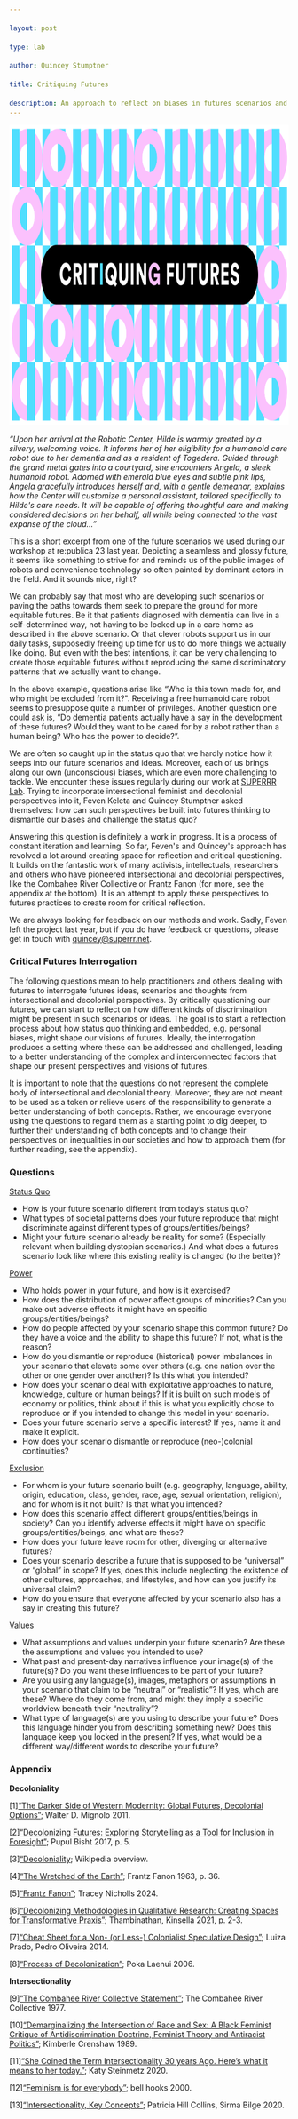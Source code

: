 ```yaml
---

layout: post

type: lab

author: Quincey Stumptner

title: Critiquing Futures

description: An approach to reflect on biases in futures scenarios and ideas.
---
```

<img src="/assets/img/blog/nachbau_critiquing_v2.png" alt="A colorful pattern of turqoise and pink shapes, with the headline Critiquing Futures written over it." width="540" height="540">


<p>
    <i>
        “Upon her arrival at the Robotic Center, Hilde is warmly greeted by a silvery, welcoming voice. It informs her of her eligibility for a humanoid care robot due to her dementia and as a resident of Togedera. Guided through the grand metal gates into a courtyard, she encounters Angela, a sleek humanoid robot. Adorned with emerald blue eyes and subtle pink lips, Angela gracefully introduces herself and, with a gentle demeanor, explains how the Center will customize a personal assistant, tailored specifically to Hilde's care needs. It will be capable of offering thoughtful care and making considered decisions on her behalf, all while being connected to the vast expanse of the cloud...”
    </i>
</p>

<p>
    This is a short excerpt from one of the future scenarios we used during our workshop at re:publica 23 last year. Depicting a seamless and glossy future, it seems like something to strive for and reminds us of the public images of robots and convenience technology so often painted by dominant actors in the field. And it sounds nice, right?
</p>

<p>
    We can probably say that most who are developing such scenarios or paving the paths towards them seek to prepare the ground for more equitable futures. Be it that patients diagnosed with dementia can live in a self-determined way, not having to be locked up in a care home as described in the above scenario. Or that clever robots support us in our daily tasks, supposedly freeing up time for us to do more things we actually like doing. But even with the best intentions, it can be very challenging to create those equitable futures without reproducing the same discriminatory patterns that we actually want to change.
</p>

<p>
    In the above example, questions arise like “Who is this town made for, and who might be excluded from it?". Receiving a free humanoid care robot seems to presuppose quite a number of privileges. Another question one could ask is, “Do dementia patients actually have a say in the development of these futures? Would they want to be cared for by a robot rather than a human being? Who has the power to decide?”.
</p>

<p>
    We are often so caught up in the status quo that we hardly notice how it seeps into our future scenarios and ideas. Moreover, each of us brings along our own (unconscious) biases, which are even more challenging to tackle. We encounter these issues regularly during our work at <a href="https://superrr.net/">SUPERRR Lab</a>. Trying to incorporate intersectional feminist and decolonial perspectives into it, Feven Keleta and Quincey Stumptner asked themselves: how can such perspectives be built into futures thinking to dismantle our biases and challenge the status quo?
</p>

<p>
    Answering this question is definitely a work in progress. It is a process of constant iteration and learning. So far, Feven's and Quincey's approach has revolved a lot around creating space for reflection and critical questioning. It builds on the fantastic work of many activists, intellectuals, researchers and others who have pioneered intersectional and decolonial perspectives, like the Combahee River Collective or Frantz Fanon (for more, see the appendix at the bottom). It is an attempt to apply these perspectives to futures practices to create room for critical reflection.
</p>

<p>
    We are always looking for feedback on our methods and work. Sadly, Feven left the project last year, but if you do have feedback or questions, please get in touch with <a href="mailto:quincey@superrr.net">quincey@superrr.net</a>.
</p>


<h3> Critical Futures Interrogation</h3>


<p>
    The following questions mean to help practitioners and others dealing with futures to interrogate futures ideas, scenarios and thoughts from intersectional and decolonial perspectives. By critically questioning our futures, we can start to reflect on how different kinds of discrimination might be present in such scenarios or ideas. The goal is to start a reflection process about how status quo thinking and embedded, e.g. personal biases, might shape our visions of futures. Ideally, the interrogation produces a setting where these can be addressed and challenged, leading to a better understanding of the complex and interconnected factors that shape our present perspectives and visions of futures.
</p>

<p>
    It is important to note that the questions do not represent the complete body of intersectional and decolonial theory. Moreover, they are not meant to be used as a token or relieve users of the responsibility to generate a better understanding of both concepts. Rather, we encourage everyone using the questions to regard them as a starting point to dig deeper, to further their understanding of both concepts and to change their perspectives on inequalities in our societies and how to approach them (for further reading, see the appendix).
</p>


<h3>Questions</h3>


<p><u>Status Quo</u></p>

<ul>
    <li>How is your future scenario different from today’s status quo?</li>
    <li>What types of societal patterns does your future reproduce that might discriminate against different types of groups/entities/beings?</li>
    <li>
        Might your future scenario already be reality for some? (Especially relevant when building dystopian scenarios.) And what does a futures scenario look like where this existing reality is changed (to the better)?
    </li>
</ul>

<p><u> Power</u></p>

<ul>
    <li>Who holds power in your future, and how is it exercised?</li>
    <li>
        How does the distribution of power affect groups of minorities? Can you make out adverse effects it might have on specific groups/entities/beings?</li>
    <li>
        How do people affected by your scenario shape this common future? Do they have a voice and the ability to shape this future? If not, what is the reason?</li>
    <li>
        How do you dismantle or reproduce (historical) power imbalances in your scenario that elevate some over others (e.g. one nation over the other or one gender over another)? Is this what you intended?
    </li>
    <li>
        How does your scenario deal with exploitative approaches to nature, knowledge, culture or human beings? If it is built on such models of economy or politics, think about if this is what you explicitly chose to reproduce or if you intended to change this model in your scenario.
    </li>
    <li>Does your future scenario serve a specific interest? If yes, name it and make it explicit.</li>
    <li>How does your scenario dismantle or reproduce (neo-)colonial continuities?</li>
</ul>

<p><u>Exclusion</u></p>

<ul>
    <li>For whom is your future scenario built (e.g. geography, language, ability, origin, education, class, gender, race, age, sexual orientation, religion), and for whom is it not built? Is that what you intended?</li>
    <li>
        How does this scenario affect different groups/entities/beings in society? Can you identify adverse effects it might have on specific groups/entities/beings, and what are these?
    </li>
    <li>How does your future leave room for other, diverging or alternative futures?</li>
    <li>
        Does your scenario describe a future that is supposed to be “universal” or “global” in scope? If yes, does this include neglecting the existence of other cultures, approaches, and lifestyles, and how can you justify its universal claim?
    </li>
    <li>How do you ensure that everyone affected by your scenario also has a say in creating this future?</li>
</ul>

<p><u>Values</u></p>

<ul>
    <li>
        What assumptions and values underpin your future scenario? Are these the assumptions and values you intended to use?
    </li>
    <li>
        What past and present-day narratives influence your image(s) of the future(s)? Do you want these influences to be part of your future?
    </li>
    <li>
        Are you using any language(s), images, metaphors or assumptions in your scenario that claim to be “neutral” or “realistic”? If yes, which are these? Where do they come from, and might they imply a specific worldview beneath their “neutrality”?
    </li>
    <li>
        What type of language(s) are you using to describe your future? Does this language hinder you from describing something new? Does this language keep you locked in the present? If yes, what would be a different way/different words to describe your future?
    </li>
</ul>

<h3>Appendix</h3>
<p><b>Decoloniality</b></p>

<p>
    [1]<a href="https://www.jstor.org/stable/j.ctv125jqbw">“The Darker Side of Western Modernity: Global Futures, Decolonial Options”</a>; Walter D. Mignolo 2011.
</p>
<p>
    [2]<a href="https://openresearch.ocadu.ca/id/eprint/2129/1/Bisht_Pupul_2017_MDES_SFI_MRP.pdf">“Decolonizing Futures: Exploring Storytelling as a Tool for Inclusion in Foresight”</a>; Pupul Bisht 2017, p. 5.
</p>
<p>
    [3]<a href="https://en.wikipedia.org/wiki/Decoloniality">“Decoloniality</a>; Wikipedia overview.
</p>
<p>
    [4]<a href="https://monoskop.org/images/6/6b/Fanon_Frantz_The_Wretched_of_the_Earth_1963.pdf">“The Wretched of the Earth”</a>; Frantz Fanon 1963, p. 36.
</p>
<p>
    [5]<a href="https://iep.utm.edu/fanon/">“Frantz Fanon”</a>; Tracey Nicholls 2024.
</p>
<p>
    [6]<a href="https://journals.sagepub.com/doi/full/10.1177/16094069211014766">“Decolonizing Methodologies in Qualitative Research: Creating Spaces for Transformative Praxis”</a>; Thambinathan, Kinsella 2021, p. 2-3.
</p>
<p>
    [7]<a href="https://medium.com/a-parede/cheat-sheet-for-a-non-or-less-colonialist-speculative-design-9a6b4ae3c465">“Cheat Sheet for a Non- (or Less-) Colonialist Speculative Design”</a>; Luiza Prado, Pedro Oliveira 2014.
</p>
<p>
    [8]<a href="https://www.sjsu.edu/people/marcos.pizarro/courses/maestros/s0/Laenui.pdf">“Process of Decolonization”</a>; Poka Laenui 2006.
</p>

<p><b>Intersectionality</b></p>

<p>
    [9]<a href="https://www.blackpast.org/african-american-history/combahee-river-collective-statement-1977/">“The Combahee River Collective Statement”</a>; The Combahee River Collective 1977.
</p>
<p>
    [10]<a href="https://chicagounbound.uchicago.edu/cgi/viewcontent.cgi?article=1052&context=uclf">“Demarginalizing the Intersection of Race and Sex: A Black Feminist Critique of Antidiscrimination Doctrine, Feminist Theory and Antiracist Politics”</a>; Kimberle Crenshaw 1989.
</p>
<p>
    [11]<a href="https://time.com/5786710/kimberle-crenshaw-intersectionality/">“She Coined the Term Intersectionality 30 years Ago. Here’s what it means to her today.”</a>; Katy Steinmetz 2020.
</p>
<p>
    [12]<a href="https://books.google.de/books/about/Feminism_is_for_Everybody.html?id=0au7QbAJH0gC&redir_esc=y">“Feminism is for everybody”</a>; bell hooks 2000.
</p>
<p>
    [13]<a href="https://books.google.de/books/about/Intersectionality.html?id=5qe7yAEACAAJ&redir_esc=y">“Intersectionality, Key Concepts”</a>; Patricia Hill Collins, Sirma Bilge 2020.
</p>
